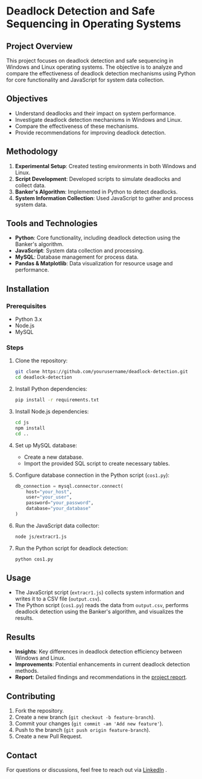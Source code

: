 # Deadlock Detection and Safe Sequencing in Operating Systems

## Project Overview

This project focuses on deadlock detection and safe sequencing in Windows and Linux operating systems. The objective is to analyze and compare the effectiveness of deadlock detection mechanisms using Python for core functionality and JavaScript for system data collection.

## Objectives

- Understand deadlocks and their impact on system performance.
- Investigate deadlock detection mechanisms in Windows and Linux.
- Compare the effectiveness of these mechanisms.
- Provide recommendations for improving deadlock detection.

## Methodology

1. **Experimental Setup**: Created testing environments in both Windows and Linux.
2. **Script Development**: Developed scripts to simulate deadlocks and collect data.
3. **Banker's Algorithm**: Implemented in Python to detect deadlocks.
4. **System Information Collection**: Used JavaScript to gather and process system data.

## Tools and Technologies

- **Python**: Core functionality, including deadlock detection using the Banker's algorithm.
- **JavaScript**: System data collection and processing.
- **MySQL**: Database management for process data.
- **Pandas & Matplotlib**: Data visualization for resource usage and performance.

## Installation

### Prerequisites

- Python 3.x
- Node.js
- MySQL

### Steps

1. Clone the repository:
    ```bash
    git clone https://github.com/yourusername/deadlock-detection.git
    cd deadlock-detection
    ```

2. Install Python dependencies:
    ```bash
    pip install -r requirements.txt
    ```

3. Install Node.js dependencies:
    ```bash
    cd js
    npm install
    cd ..
    ```

4. Set up MySQL database:
    - Create a new database.
    - Import the provided SQL script to create necessary tables.

5. Configure database connection in the Python script (`cos1.py`):
    ```python
    db_connection = mysql.connector.connect(
        host="your_host",
        user="your_user",
        password="your_password",
        database="your_database"
    )
    ```

6. Run the JavaScript data collector:
    ```bash
    node js/extracr1.js
    ```

7. Run the Python script for deadlock detection:
    ```bash
    python cos1.py
    ```

## Usage

- The JavaScript script (`extracr1.js`) collects system information and writes it to a CSV file (`output.csv`).
- The Python script (`cos1.py`) reads the data from `output.csv`, performs deadlock detection using the Banker's algorithm, and visualizes the results.

## Results

- **Insights**: Key differences in deadlock detection efficiency between Windows and Linux.
- **Improvements**: Potential enhancements in current deadlock detection methods.
- **Report**: Detailed findings and recommendations in the [project report](report.pdf).

## Contributing

1. Fork the repository.
2. Create a new branch (`git checkout -b feature-branch`).
3. Commit your changes (`git commit -am 'Add new feature'`).
4. Push to the branch (`git push origin feature-branch`).
5. Create a new Pull Request.


## Contact

For questions or discussions, feel free to reach out via [LinkedIn](https://www.linkedin.com/in/amanrajfr/) .
